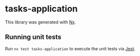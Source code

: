 # tasks-application

This library was generated with [Nx](https://nx.dev).

## Running unit tests

Run `nx test tasks-application` to execute the unit tests via [Jest](https://jestjs.io).

